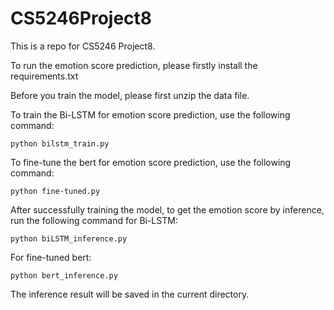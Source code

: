 # CS5246Project8
This is a repo for CS5246 Project8.<br>

To run the emotion score prediction, please firstly install the requirements.txt

Before you train the model, please first unzip the data file.

To train the Bi-LSTM for emotion score prediction, use the following command:
```
python bilstm_train.py
```

To fine-tune the bert for emotion score prediction, use the following command:
```
python fine-tuned.py
```

After successfully training the model, to get the emotion score by inference, run the following command for Bi-LSTM:
```
python biLSTM_inference.py
```

For fine-tuned bert:
```
python bert_inference.py
```
The inference result will be saved in the current directory.
